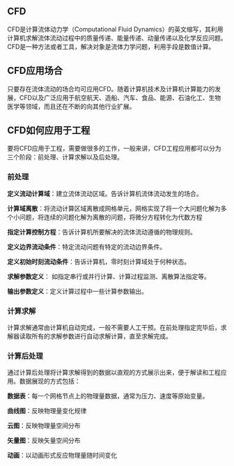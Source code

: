## CFD

CFD是计算流体动力学（Computational Fluid Dynamics）的英文缩写，其利用计算机求解流体流动过程中的质量传递、能量传递、动量传递以及化学反应问题。CFD是一种方法或者工具，解决对象是流体力学问题，利用手段是数值计算。



## CFD应用场合 

只要存在流体流动的场合均可应用CFD。随着计算机技术及计算机计算能力的发展，CFD以及广泛应用于航空航天、造船、汽车、食品、能源、石油化工、生物医学等领域，而且还在不断的向其他行业扩展。



## CFD如何应用于工程

要将CFD应用于工程，需要做很多的工作，一般来讲，CFD工程应用都可以分为三个阶段：前处理、计算求解以及后处理。

### 前处理

**定义流动计算域**：建立流体流动区域。告诉计算机流体流动发生的场合。

**计算域离散**：将流动计算区域离散成网格单元，网格实现了将一个大问题化解为多个小问题，将连续的问题化解为离散的问题，将微分方程转化为代数方程

**指定计算控制方程**：告诉计算机所要解决的流体流动遵循的物理规则。

**定义边界流动条件**：特定流动问题有特定的流动边界条件。

**定义初始时刻流动条件**：告诉计算机，零时刻计算域处于何种状态。

**求解参数定义**： 如指定串行或并行计算、计算过程监测、离散算法指定等。

**输出参数定义**：定义计算过程中一些计算参数输出。

### 计算求解

计算求解通常由计算机自动完成，一般不需要人工干预。在前处理指定完毕后，求解器读取所有的求解参数进行自动求解计算，直至求解完成。

### 计算后处理

通过计算后处理将计算求解得到的数据以直观的方式展示出来，便于解读和工程应用。数据展现的方式包括：

**数据表**：每一个网格节点上的物理量数据，通常为压力、速度等原始变量。

**曲线图**：反映物理量变化规律

**云图**：反映物理量空间分布

**矢量图**：反映矢量空间分布

**动画**：以动画形式反应物理量随时间变化